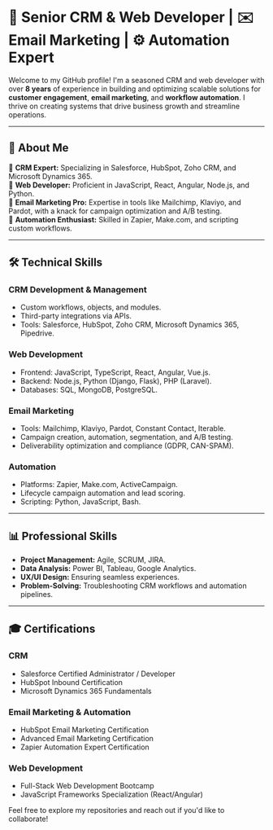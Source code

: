 # 💼 Senior CRM & Web Developer | ✉️ Email Marketing | ⚙️ Automation Expert

Welcome to my GitHub profile! I'm a seasoned CRM and web developer with over **8 years** of experience in building and optimizing scalable solutions for **customer engagement**, **email marketing**, and **workflow automation**. I thrive on creating systems that drive business growth and streamline operations.

---

## 🌟 **About Me**

🔹 **CRM Expert:** Specializing in Salesforce, HubSpot, Zoho CRM, and Microsoft Dynamics 365.  
🔹 **Web Developer:** Proficient in JavaScript, React, Angular, Node.js, and Python.  
🔹 **Email Marketing Pro:** Expertise in tools like Mailchimp, Klaviyo, and Pardot, with a knack for campaign optimization and A/B testing.  
🔹 **Automation Enthusiast:** Skilled in Zapier, Make.com, and scripting custom workflows.

---

## 🛠 **Technical Skills**

### **CRM Development & Management**
- Custom workflows, objects, and modules.
- Third-party integrations via APIs.
- Tools: Salesforce, HubSpot, Zoho CRM, Microsoft Dynamics 365, Pipedrive.

### **Web Development**
- Frontend: JavaScript, TypeScript, React, Angular, Vue.js.
- Backend: Node.js, Python (Django, Flask), PHP (Laravel).
- Databases: SQL, MongoDB, PostgreSQL.

### **Email Marketing**
- Tools: Mailchimp, Klaviyo, Pardot, Constant Contact, Iterable.
- Campaign creation, automation, segmentation, and A/B testing.
- Deliverability optimization and compliance (GDPR, CAN-SPAM).

### **Automation**
- Platforms: Zapier, Make.com, ActiveCampaign.
- Lifecycle campaign automation and lead scoring.
- Scripting: Python, JavaScript, Bash.

---

## 📊 **Professional Skills**
- **Project Management:** Agile, SCRUM, JIRA.
- **Data Analysis:** Power BI, Tableau, Google Analytics.
- **UX/UI Design:** Ensuring seamless experiences.
- **Problem-Solving:** Troubleshooting CRM workflows and automation pipelines.

---

## 🎓 **Certifications**
### **CRM**
- Salesforce Certified Administrator / Developer
- HubSpot Inbound Certification
- Microsoft Dynamics 365 Fundamentals

### **Email Marketing & Automation**
- HubSpot Email Marketing Certification
- Advanced Email Marketing Certification
- Zapier Automation Expert Certification

### **Web Development**
- Full-Stack Web Development Bootcamp
- JavaScript Frameworks Specialization (React/Angular)


Feel free to explore my repositories and reach out if you'd like to collaborate!

